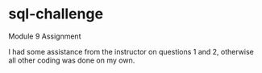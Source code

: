 # sql-challenge
Module 9 Assignment

I had some assistance from the instructor on questions 1 and 2, otherwise all other coding was done on my own.
